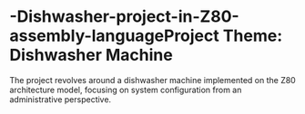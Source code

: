# -Dishwasher-project-in-Z80-assembly-languageProject Theme: Dishwasher Machine
The project revolves around a dishwasher machine implemented on the Z80 architecture model, focusing on system configuration from an administrative perspective.
